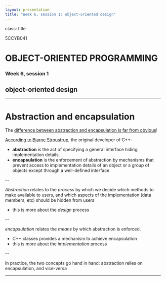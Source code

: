 ```yaml
---
layout: presentation
title: "Week 6, session 1: object-oriented design"
---
```


class: title

5CCYB041
# OBJECT-ORIENTED PROGRAMMING
### Week 6, session 1
## object-oriented design

---

# Abstraction and encapsulation

The [difference between abstraction and encapsulation is far from
obvious](https://www.tonymarston.co.uk/php-mysql/abstraction.txt)!
 
[According to Bjarne Stroustrup](https://www.stroustrup.com/glossary.html), the original developer of C++:
- **abstraction** is the act of specifying a general interface hiding implementation details. 
- **encapsulation** is the enforcement of abstraction by mechanisms that prevent access to implementation details of an object or a group of objects except through a well-defined interface. 

--

*Abstraction* relates to the *process* by which we decide which methods to make
available to users, and which aspects of the implementation (data members, etc)
should be hidden from users
- this is more about the *design* process

--

*encapsulation* relates the *means* by which abstraction is enforced. 
- C++ classes provides a mechanism to achieve encapsulation
- this is more about the *implementation* process

--

In practice, the two concepts go hand in hand: abstraction relies on
encapsulation, and vice-versa

---


